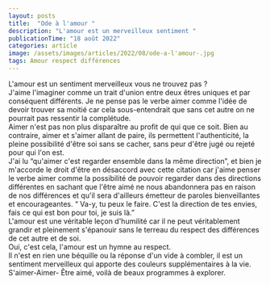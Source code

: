 ```yaml
---
layout: posts
title:  "Ode à l'amour "
description: "L'amour est un merveilleux sentiment "
publicationTime: "18 août 2022"
categories: article
image: /assets/images/articles/2022/08/ode-a-l'amour-.jpg
tags: Amour respect différences 
---
```

        
L'amour est un sentiment merveilleux vous ne trouvez pas ?  
J'aime l'imaginer comme un trait d'union entre deux êtres uniques et par conséquent différents. Je ne pense pas le verbe aimer comme l'idée de devoir trouver sa moitié car cela sous-entendrait que sans cet autre on ne pourrait pas ressentir la complétude.   
Aimer n'est pas non plus disparaître au profit de qui que ce soit. Bien au contraire,  aimer et s'aimer allant de paire, ils permettent l'authenticité, la pleine possibilité d'être soi sans se cacher, sans peur d'être jugé ou rejeté pour qui l'on est.  
J'ai lu “qu'aimer c'est regarder ensemble dans la même direction”, et bien je m'accorde le droit d'être en désaccord avec cette citation car j'aime penser le verbe aimer comme la possibilité de pouvoir regarder dans des directions différentes en sachant que l'être aimé ne nous abandonnera pas en raison de nos différences et qu'il sera d'ailleurs émetteur de paroles bienveillantes et encourageantes. “ Va-y, tu peux le faire. C'est la direction de tes envies, fais ce qui est bon pour toi,  je suis là.”  
L'amour est une véritable leçon d'humilité car il ne peut véritablement grandir et pleinement s'épanouir sans le terreau du respect des différences de cet autre et de soi.   
Oui, c'est cela, l'amour est un hymne au respect.   
Il n'est en rien une béquille ou la réponse d'un vide à combler,  il est un sentiment merveilleux qui apporte des couleurs supplémentaires à la vie.  
S'aimer-Aimer- Être aimé,  voilà de beaux programmes à explorer. 